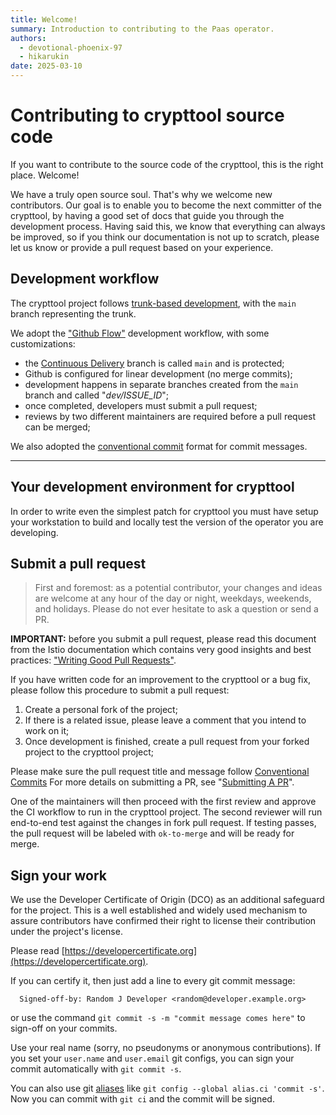 ```yaml
---
title: Welcome!
summary: Introduction to contributing to the Paas operator.
authors:
  - devotional-phoenix-97
  - hikarukin
date: 2025-03-10
---
```


Contributing to crypttool source code
=====================================

If you want to contribute to the source code of the crypttool, this is the right
place. Welcome!

We have a truly open source soul. That's why we welcome new contributors. Our
goal is to enable you to become the next committer of the crypttool, by having a
good set of docs that guide you through the development process. Having said this,
we know that everything can always be improved, so if you think our documentation
is not up to scratch, please let us know or provide a pull request based on your
experience.

Development workflow
--------------------

The crypttool project follows [trunk-based development](https://trunkbaseddevelopment.com),
with the `main` branch representing the trunk.

We adopt the ["Github Flow"](https://guides.github.com/introduction/flow/)
development workflow, with some customizations:

- the [Continuous Delivery](https://en.wikipedia.org/wiki/Continuous_delivery)
  branch is called `main` and is protected;
- Github is configured for linear development (no merge commits);
- development happens in separate branches created from the `main` branch and
  called "*dev/ISSUE_ID*";
- once completed, developers must submit a pull request;
- reviews by two different maintainers are required before a pull request can be
  merged;

We also adopted the [conventional commit](https://www.conventionalcommits.org/en/v1.0.0/)
format for commit messages.

---

<!--
TODO:

- Add architecture diagrams in the "contribute" folder
- ...

-->

Your development environment for crypttool
------------------------------------------

In order to write even the simplest patch for crypttool you must have setup your
workstation to build and locally test the version of the operator you are developing.

Submit a pull request
---------------------

> First and foremost: as a potential contributor, your changes and ideas are
> welcome at any hour of the day or night, weekdays, weekends, and holidays.
> Please do not ever hesitate to ask a question or send a PR.

**IMPORTANT:** before you submit a pull request, please read this document from
the Istio documentation which contains very good insights and best practices:
["Writing Good Pull Requests"](https://github.com/istio/istio/wiki/Writing-Good-Pull-Requests).

If you have written code for an improvement to the crypttool or a bug fix,
please follow this procedure to submit a pull request:

1. Create a personal fork of the project;
2. If there is a related issue, please leave a comment that you intend to work on it;
4. Once development is finished, create a pull request from your forked project
   to the crypttool project;

Please make sure the pull request title and message follow [Conventional Commits](https://www.conventionalcommits.org/en/v1.0.0/)
For more details on submitting a PR, see "[Submitting A PR](30_submitting-a-pr.md)".

One of the maintainers will then proceed with the first review and approve the
CI workflow to run in the crypttool project.  The second reviewer will run
end-to-end test against the changes in fork pull request. If testing passes,
the pull request will be labeled with `ok-to-merge` and will be ready for
merge.

Sign your work
--------------

We use the Developer Certificate of Origin (DCO) as an additional safeguard for
the project. This is a well established and widely used mechanism to assure
contributors have confirmed their right to license their contribution under the
project's license.

Please read [https://developercertificate.org](https://developercertificate.org).

If you can certify it, then just add a line to every git commit message:

```
  Signed-off-by: Random J Developer <random@developer.example.org>
```

or use the command `git commit -s -m "commit message comes here"` to sign-off on your commits.

Use your real name (sorry, no pseudonyms or anonymous contributions).
If you set your `user.name` and `user.email` git configs, you can sign your
commit automatically with `git commit -s`.

You can also use git [aliases](https://git-scm.com/book/en/v2/Git-Basics-Git-Aliases)
like `git config --global alias.ci 'commit -s'`. Now you can commit with `git ci`
and the commit will be signed.